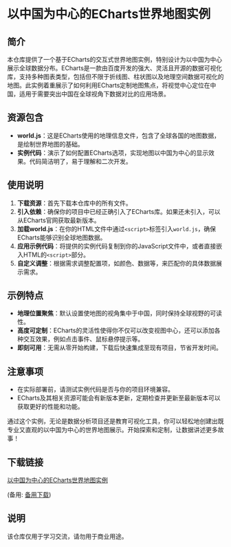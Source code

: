# 以中国为中心的ECharts世界地图实例

## 简介
本仓库提供了一个基于ECharts的交互式世界地图实例，特别设计为以中国为中心展示全球数据分布。ECharts是一款由百度开发的强大、灵活且开源的数据可视化库，支持多种图表类型，包括但不限于折线图、柱状图以及地理空间数据可视化的地图。此实例着重展示了如何利用ECharts定制地图焦点，将视觉中心定位在中国，适用于需要突出中国在全球视角下数据对比的应用场景。

## 资源包含
- **world.js**：这是ECharts使用的地理信息文件，包含了全球各国的地图数据，是绘制世界地图的基础。
- **实例代码**：演示了如何配置ECharts选项，实现地图以中国为中心的显示效果。代码简洁明了，易于理解和二次开发。

## 使用说明
1. **下载资源**：首先下载本仓库中的所有文件。
2. **引入依赖**：确保你的项目中已经正确引入了ECharts库。如果还未引入，可以从ECharts官网获取最新版本。
3. **加载world.js**：在你的HTML文件中通过`<script>`标签引入`world.js`，确保ECharts能够识别全球地图数据。
4. **应用示例代码**：将提供的实例代码复制到你的JavaScript文件中，或者直接嵌入HTML的`<script>`部分。
5. **自定义调整**：根据需求调整配置项，如颜色、数据等，来匹配你的具体数据展示需求。

## 示例特点
- **地理位置聚焦**：默认设置使地图的视角集中于中国，同时保持全球视野的可读性。
- **高度可定制**：ECharts的灵活性使得你不仅可以改变视图中心，还可以添加各种交互效果，例如点击事件、鼠标悬停提示等。
- **即刻可用**：无需从零开始构建，下载后快速集成至现有项目，节省开发时间。

## 注意事项
- 在实际部署前，请测试实例代码是否与你的项目环境兼容。
- ECharts及其相关资源可能会有新版本更新，定期检查并更新至最新版本可以获取更好的性能和功能。

通过这个实例，无论是数据分析项目还是教育可视化工具，你可以轻松地创建出既专业又直观的以中国为中心的世界地图展示。开始探索和定制，让数据讲述更多故事！

## 下载链接
[以中国为中心的ECharts世界地图实例](https://pan.quark.cn/s/75ee5711e893) 

(备用: [备用下载](https://pan.baidu.com/s/1CGmOzb-C4Kw238Gdpx9Ccw?pwd=1234))

## 说明

该仓库仅用于学习交流，请勿用于商业用途。

